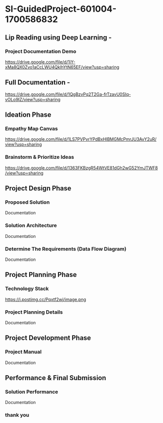 # SI-GuidedProject-601004-1700586832

## Lip Reading using Deep Learning -

 ### Project Documentation Demo
 https://drive.google.com/file/d/1iY-xMa8QX0Zvo1aCcLWU4QklhYtN65EF/view?usp=sharing

 ## Full Documentation -
https://drive.google.com/file/d/1QgBzvPq2T2Ga-frTzavU0SIq-vOLo9IZ/view?usp=sharing

## Ideation Phase
 ### Empathy Map Canvas 
https://drive.google.com/file/d/1LS7PVPvrYPdBxHlBMGMcPmrJU3AvY2uR/view?usp=sharing
 ### Brainstorm & Prioritize Ideas
 https://drive.google.com/file/d/1363FKBzgR54WtVE81dGh2wG52YmJTWF8/view?usp=sharing

## Project Design Phase
 ### Proposed Solution 
 Documentation
 ### Solution Architecture 
 Documentation
 ### Determine The Requirements (Data Flow Diagram) 
 Documentation

## Project Planning Phase 
 ### Technology Stack
 https://i.postimg.cc/Pqxtf2wj/image.png
 ### Project Planning Details
 Documentation

## Project Development Phase
 ### Project Manual
 Documentation

## Performance & Final Submission
 ### Solution Performance
 Documentation
 
 ### thank you

